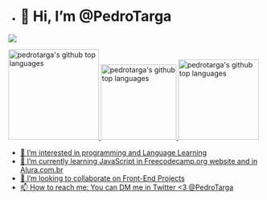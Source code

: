 - # 👋 Hi, I’m @PedroTarga
![](https://img.shields.io/badge/<code>-<javascript>-informational?style=flat&logo=<LOGO_NAME>&logoColor=white&color=2bbc8a)

<a href="https://github.com/PedroTarga">
  <img height="180px" width="180px" src="https://github-readme-stats.vercel.app/api?username=pedrotarga&theme=midnight-purple&hide=contribs,prs&show_icons=true" alt="pedrotarga's github top languages" />
  <img height="150px" src="https://github-readme-stats.vercel.app/api/top-langs/?username=pedrotarga&theme=midnight-purple&layout=compact" alt="pedrotarga's github top languages" 
/>    
</a>
<a href="https://wakatime.com/@targapedro">
 <img height="160px" src="https://github-readme-stats.vercel.app/api/wakatime?username=targapedro&theme=midnight-purple&layout=compact" alt="pedrotarga's github top languages" 
</a>


- 👀 I’m interested in programming and Language Learning
- 🌱 I’m currently learning JavaScript in Freecodecamp.org website and in Alura.com.br
- 💞️ I’m looking to collaborate on Front-End Projects
- 📫 How to reach me: You can DM me in Twitter <3 @PedroTarga

<!---
PedroTarga/PedroTarga is a ✨ special ✨ repository because its `README.md` (this file) appears on your GitHub profile.
You can click the Preview link to take a look at your changes.
--->

